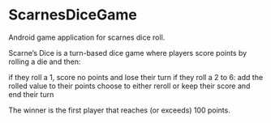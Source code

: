 # ScarnesDiceGame
Android game application for scarnes dice roll.

Scarne’s Dice is a turn-based dice game where players score points by rolling a die and then:

if they roll a 1, score no points and lose their turn
if they roll a 2 to 6:
  add the rolled value to their points
  choose to either reroll or keep their score and end their turn

The winner is the first player that reaches (or exceeds) 100 points.
